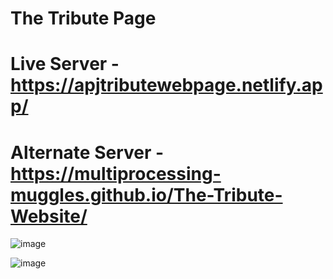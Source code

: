 # The Tribute Page 
# Live Server - https://apjtributewebpage.netlify.app/
# Alternate Server - https://multiprocessing-muggles.github.io/The-Tribute-Website/

![image](https://user-images.githubusercontent.com/66564001/162982274-1a859a15-4f60-4f10-98bd-81038d8a8579.png)



![image](https://user-images.githubusercontent.com/66564001/162982107-97827838-119b-42f9-88ff-e589915c7c51.png)

